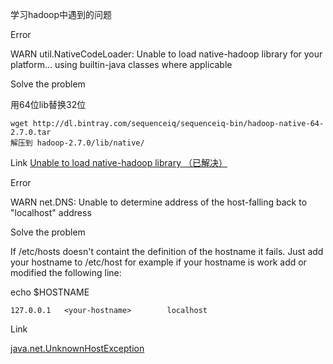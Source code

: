 学习hadoop中遇到的问题

Error

WARN util.NativeCodeLoader: Unable to load native-hadoop library for your platform… 
using builtin-java classes where applicable

Solve the problem

用64位lib替换32位
```
wget http://dl.bintray.com/sequenceiq/sequenceiq-bin/hadoop-native-64-2.7.0.tar
解压到 hadoop-2.7.0/lib/native/
```
Link
[Unable to load native-hadoop library （已解决）](http://www.chinahadoop.cn/classroom/5/thread/43)


Error

WARN net.DNS: Unable to determine address of the host-falling back to "localhost" address

Solve the problem

If /etc/hosts doesn't containt the definition of the hostname it fails. Just add your hostname to /etc/host for example 
if your hostname is work add or modified the following line:

echo $HOSTNAME

```
127.0.0.1   <your-hostname>        localhost
```
Link

[java.net.UnknownHostException](https://stackoverflow.com/questions/4969156/java-net-unknownhostexception)

